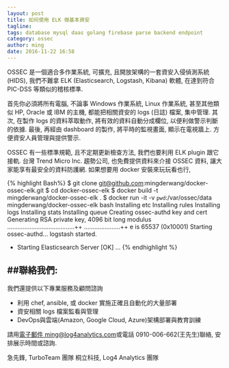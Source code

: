 ```yaml
---
layout: post
title: 如何使用 ELK 做基本資安
tagline: 
tags: database mysql daas golang firebase parse backend endpoint
category: ossec
author: ming
date: 2016-11-22 16:58
---
```


>
OSSEC 是一個適合多作業系統, 可擴充, 且開放架構的一套資安入侵偵測系統 (HIDS), 我們不難拿 ELK (Elasticsearch, Logstash, Kibana) 軟體, 在達到符合 PIC-DSS 等類似的稽核標準. 


首先你必須將所有電腦, 不論事 Windows 作業系統, Linux 作業系統, 甚至其他類似 HP, Oracle 或 IBM 的主機, 都能把相關資安的 logs (日誌) 檔案, 集中管理. 其次, 在製作 logs 的資料萃取動作, 將有效的資料自動分成欄位, 以便利做警示判斷的依據. 最後, 再經由 dashboard 的製作, 將平時的監視畫面, 顯示在電視牆上. 方便資安人員管理與提供警示.



OSSEC 有一些標準規範, 且不定期更新檢查方法, 我們也要利用 ELK plugin 跟它接軌. 台灣 Trend Micro Inc. 趨勢公司, 也免費提供資料來介接 OSSEC 資料, 讓大家能享有最安全的資料防護網. 如果想要用 docker 安裝來玩玩看也行, 

{% highlight Bash%}
$ git clone git@github.com:mingderwang/docker-ossec-elk.git 
$ cd docker-ossec-elk
$ docker build -t mingderwang/docker-ossec-elk .
$ docker run -it -v `pwd`:/var/ossec/data mingderwang/docker-ossec-elk bash
Installing etc
Installing rules
Installing logs
Installing stats
Installing queue
Creating ossec-authd key and cert
Generating RSA private key, 4096 bit long modulus
.......................................++
.....................++
e is 65537 (0x10001)
Starting ossec-authd...
logstash started.
 * Starting Elasticsearch Server           [OK]
...
{% endhighlight %}

>

##聯絡我們:
---------------------
我們還提供以下專業服務及顧問諮詢

* 利用 chef, ansible, 或 docker 實施正確且自動化的大量部署
* 資安相關 logs 檔案監看與管理
* DevOps與雲端(Amazon, Google Cloud, Azure)架構部署與教育訓練


請用[電子郵件 ming@log4analytics.com](mailto:ming@log4analytics.com)或電話 0910-006-662(王先生)聯絡,
安排展示時間或諮詢.


急先鋒, TurboTeam 團隊
桐立科技, Log4 Analytics 團隊
